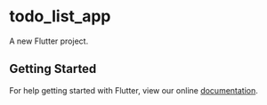 # todo_list_app

A new Flutter project.

## Getting Started

For help getting started with Flutter, view our online
[documentation](https://flutter.io/).
